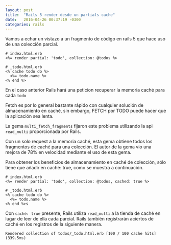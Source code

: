 ```yaml
---
layout: post
title:  "Rails 5 render desde un partials cache"
date:   2016-04-26 00:37:19 -0300
categories: rails
---
```

Vamos a echar un vistazo a un fragmento de código en rails 5 que hace uso de una colección parcial.

```
# index.html.erb
<%= render partial: 'todo', collection: @todos %>
```

```
# _todo.html.erb
<% cache todo do %>
  <%= todo.name %>
<% end %>
```

En el caso anterior Rails hará una peticion recuperar  la memoria caché para cada ```todo```

Fetch es por lo general bastante rápido con cualquier solución de almacenamiento en caché, sin embargo, FETCH por TODO puede hacer que la aplicación sea lenta.

La gema ```multi_fetch_fragments``` fijaron este problema utilizando la api ```read_multi``` proporcionada por Rails.

Con un solo request a la memoria caché, esta gema obtiene todos los fragmentos de caché para una colección. El autor de la gema vio una mejora de 78% en velocidad mediante el uso de esta gema.

Para obtener los beneficios de almacenamiento en caché de colección, sólo tiene que añadir en caché: true, como se muestra a continuación.

```
# index.html.erb
<%= render partial: 'todo', collection: @todos, cached: true %>

# _todo.html.erb
<% cache todo do %>
  <%= todo.name %>
<% end %>s
```

Con ```caché: true``` presente, Rails utiliza ```read_multi``` a la tienda de caché en lugar de leer de ella cada parcial. Rails también registrarán aciertos de caché en los registros de la siguiente manera.

```
Rendered collection of todos/_todo.html.erb [100 / 100 cache hits] (339.5ms)
```








